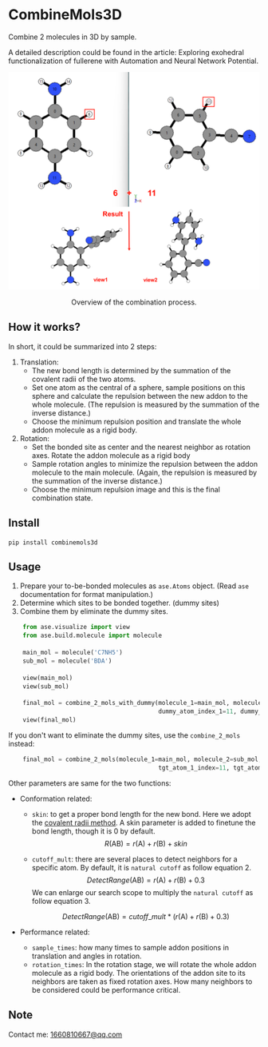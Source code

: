 # CombineMols3D
Combine 2 molecules in 3D by sample.


A detailed description could be found in the article: Exploring exohedral functionalization of fullerene with Automation and Neural Network Potential. 

![overview](.//overview.png)

<center>Overview of the combination process.</center>

## How it works?
In short, it could be summarized into 2 steps:

1. Translation:
   * The new bond length is determined by the summation of the covalent radii of the two atoms. 
   * Set one atom as the central of a sphere, sample positions on this sphere and calculate the repulsion between the new addon to the whole molecule. (The repulsion is measured by the summation of the inverse distance.)
   * Choose the minimum repulsion position and translate the whole addon molecule as a rigid body.
2. Rotation:
   * Set the bonded site as center and the nearest neighbor as rotation axes. Rotate the addon molecule as a rigid body
   * Sample rotation angles to minimize the repulsion between the addon molecule to the main molecule. (Again, the repulsion is measured by the summation of the inverse distance.)
   * Choose the minimum repulsion image and this is the final combination state.


## Install
```
pip install combinemols3d
```

## Usage
1. Prepare your to-be-bonded molecules as `ase.Atoms` object. (Read  `ase` documentation for format manipulation.)
2. Determine which sites to be bonded together. (dummy sites)
3. Combine them by eliminate the dummy sites.

```python
    from ase.visualize import view
    from ase.build.molecule import molecule

    main_mol = molecule('C7NH5')
    sub_mol = molecule('BDA')

    view(main_mol)
    view(sub_mol)

    final_mol = combine_2_mols_with_dummy(molecule_1=main_mol, molecule_2=sub_mol,
                                          dummy_atom_index_1=11, dummy_atom_index_2=6)
    view(final_mol)

```
If you don't want to eliminate the dummy sites, use the `combine_2_mols` instead:
```python
    final_mol = combine_2_mols(molecule_1=main_mol, molecule_2=sub_mol,
                                          tgt_atom_1_index=11, tgt_atom_2_index=6)
```
Other parameters are same for the two functions:

* Conformation related:

  * `skin`: to get a proper bond length for the new bond. Here we adopt the [covalent radii method](https://en.wikipedia.org/wiki/Covalent_radius). A skin parameter is added to finetune the bond length, though it is 0 by default.
    $$
    R(\mathrm{AB})=r(\mathrm{A})+r(\mathrm{B})+skin
    $$

  * `cutoff_mult`: there are several places to detect neighbors for a specific atom. By default, it is `natural cutoff` as follow equation 2. 
    $$
    DetectRange(\mathrm{AB})=r(\mathrm{A})+r(\mathrm{B})+0.3
    $$
    We can enlarge our search scope to multiply the  `natural cutoff` as follow equation 3.
    
    $$
    DetectRange(\mathrm{AB})=cutoff\_mult*(r(\mathrm{A})+r(\mathrm{B})+0.3)
    $$

* Performance related:
  * `sample_times`: how many times to sample addon positions in translation and angles in rotation.
  * `rotation_times`: In the rotation stage, we will rotate the whole addon molecule as a rigid body. The orientations of the addon site to its neighbors are taken as fixed rotation axes. How many neighbors to be considered could be performance critical.


## Note

Contact me: 1660810667@qq.com
